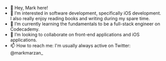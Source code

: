 - 👋 Hey, Mark here!
- 👀 I’m interested in software development, specifically iOS development. I also really enjoy reading books and writing during my spare time. 
- 🌱 I’m currently learning the fundamentals to be a full-stack engineer on Codecademy. 
- 💞️ I’m looking to collaborate on front-end applications and iOS applications.
- 📫 How to reach me:
I'm usually always active on Twitter: @markmarzan_

<!---
markamarzan/markamarzan is a ✨ special ✨ repository because its `README.md` (this file) appears on your GitHub profile.
You can click the Preview link to take a look at your changes.
--->
